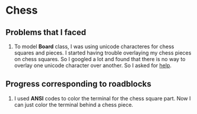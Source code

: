 # Chess

## Problems that I faced

1. To model **Board** class, I was using unicode characteres for chess squares and pieces. I started having trouble overlaying my chess pieces on chess squares. So I googled a lot and found that there is no way to overlay one unicode character over another. So I asked for [help](https://www.reddit.com/r/ruby/comments/1hyssvi/how_to_fix_chess_pieces_to_chess_board/?utm_source=share&utm_medium=web3x&utm_name=web3xcss&utm_term=1&utm_content=share_button).


## Progress corresponding to roadblocks

1. I used **ANSI** codes to color the terminal for the chess square part. Now I can just color the terminal behind a chess piece.